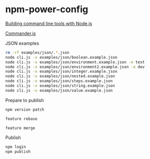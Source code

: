 # npm-power-config

[Building command line tools with Node.js](https://developer.atlassian.com/blog/2015/11/scripting-with-node/)

[Commander.js](https://github.com/tj/commander.js/)

JSON examples

```bash
rm -rf examples/json/.*.json
node cli.js -x examples/json/boolean.example.json
node cli.js -x examples/json/environment.example.json -e test
node cli.js -x examples/json/environment2.example.json -e dev
node cli.js -x examples/json/integer.example.json
node cli.js -x examples/json/nested.example.json
node cli.js -x examples/json/steps.example.json
node cli.js -x examples/json/string.example.json
node cli.js -x examples/json/value.example.json
```

Prepare to publish

```bash
npm version patch

feature rebase

feature merge
```

Publish

```bash
npm login
npm publish
```

